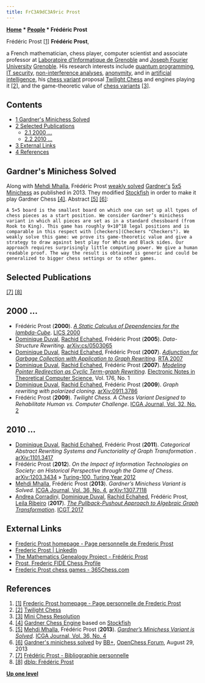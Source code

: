```yaml
---
title: FrC3A9dC3A9ric Prost
---
```

**[Home](Home "Home") * [People](People "People") * Frédéric Prost**

[](http://membres-lig.imag.fr/prost/) Frédéric Prost <a id="cite-note-1" href="#cite-ref-1">[1]</a>
**Frédéric Prost**,

a French mathematician, chess player, computer scientist and associate professor at [Laboratoire d’Informatique de Grenoble](https://en.wikipedia.org/wiki/Laboratoire_d%27Informatique_de_Grenoble) and [Joseph Fourier University](https://en.wikipedia.org/wiki/Joseph_Fourier_University) [Grenoble](https://en.wikipedia.org/wiki/Grenoble).
His research interests include [quantum programming](https://en.wikipedia.org/wiki/Quantum_programming), [IT security](https://en.wikipedia.org/wiki/Computer_security), [non-interference analyses](https://en.wikipedia.org/wiki/Non-interference_%28security%29), [anonymity](https://en.wikipedia.org/wiki/Anonymity), and in [artificial intelligence](Artificial_Intelligence "Artificial Intelligence"), his [chess variant](Chess#Variants "Chess") proposal [Twilight Chess](index.php?title=Twilight_Chess&action=edit&redlink=1 "Twilight Chess (page does not exist)") and engines playing it <a id="cite-note-2" href="#cite-ref-2">[2]</a>, and the game-theoretic value of [chess variants](Chess#Variants "Chess") <a id="cite-note-3" href="#cite-ref-3">[3]</a>.

## Contents

- [1 Gardner's Minichess Solved](#gardner.27s-minichess-solved)
- [2 Selected Publications](#selected-publications)
  - [2.1 2000 ...](#2000-...)
  - [2.2 2010 ...](#2010-...)
- [3 External Links](#external-links)
- [4 References](#references)

## Gardner's Minichess Solved

Along with [Mehdi Mhalla](index.php?title=Mehdi_Mhalla&action=edit&redlink=1 "Mehdi Mhalla (page does not exist)"), Frédéric Prost [weakly solved](https://en.wikipedia.org/wiki/Solved_game) [Gardner's](Martin_Gardner "Martin Gardner") [5x5 Minichess](https://en.wikipedia.org/wiki/Minichess#5.C3.975_chess) as published in 2013.
They modified [Stockfish](Stockfish "Stockfish") in order to make it play Gardner Chess <a id="cite-note-4" href="#cite-ref-4">[4]</a>.
Abstract <a id="cite-note-5" href="#cite-ref-5">[5]</a> <a id="cite-note-6" href="#cite-ref-6">[6]</a>:

```
A 5×5 board is the smallest board on which one can set up all types of chess pieces as a start position. We consider Gardner’s minichess variant in which all pieces are set as in a standard chessboard (from Rook to King). This game has roughly 9×10^18 legal positions and is comparable in this respect with [checkers](Checkers "Checkers"). We weakly solve this game: we prove its game-theoretic value and give a strategy to draw against best play for White and Black sides. Our approach requires surprisingly little computing power. We give a human readable proof. The way the result is obtained is generic and could be generalized to bigger chess settings or to other games. 

```

## Selected Publications

<a id="cite-note-7" href="#cite-ref-7">[7]</a> <a id="cite-note-8" href="#cite-ref-8">[8]</a>

## 2000 ...

- Frédéric Prost (**2000**). *[A Static Calculus of Dependencies for the lambda-Cube](https://ieeexplore.ieee.org/document/855775)*. [LICS 2000](https://dblp.uni-trier.de/db/conf/lics/lics2000.html)
- [Dominique Duval](https://genealogy.math.ndsu.nodak.edu/id.php?id=56337), [Rachid Echahed](https://dblp.uni-trier.de/pers/hd/e/Echahed:Rachid), Frédéric Prost (**2005**). *Data-Structure Rewriting*. [arXiv:cs/0503065](https://arxiv.org/abs/cs/0503065)
- [Dominique Duval](https://genealogy.math.ndsu.nodak.edu/id.php?id=56337), [Rachid Echahed](https://dblp.uni-trier.de/pers/hd/e/Echahed:Rachid), Frédéric Prost (**2007**). *[Adjunction for Garbage Collection with Application to Graph Rewriting](https://link.springer.com/chapter/10.1007/978-3-540-73449-9_11)*. [RTA 2007](https://dblp.uni-trier.de/db/conf/rta/rta2007.html)
- [Dominique Duval](https://genealogy.math.ndsu.nodak.edu/id.php?id=56337), [Rachid Echahed](https://dblp.uni-trier.de/pers/hd/e/Echahed:Rachid), Frédéric Prost (**2007**). *[Modeling Pointer Redirection as Cyclic Term-graph Rewriting](https://cyberleninka.org/article/n/398219)*. [Electronic Notes in Theoretical Computer Science](https://en.wikipedia.org/wiki/Electronic_Notes_in_Theoretical_Computer_Science), Vol. 176, No. 1
- [Dominique Duval](https://genealogy.math.ndsu.nodak.edu/id.php?id=56337), [Rachid Echahed](https://dblp.uni-trier.de/pers/hd/e/Echahed:Rachid), Frédéric Prost (**2009**). *Graph rewriting with polarized cloning*. [arXiv:0911.3786](https://arxiv.org/abs/0911.3786)
- Frédéric Prost (**2009**). *Twilight Chess. A Chess Variant Designed to Rehabilitate Human vs. Computer Challenge*. [ICGA Journal, Vol. 32, No. 2](ICGA_Journal#32_2 "ICGA Journal")

## 2010 ...

- [Dominique Duval](https://genealogy.math.ndsu.nodak.edu/id.php?id=56337), [Rachid Echahed](https://dblp.uni-trier.de/pers/hd/e/Echahed:Rachid), Frédéric Prost (**2011**). *Categorical Abstract Rewriting Systems and Functoriality of Graph Transformation* . [arXiv:1101.3417](https://arxiv.org/abs/1101.3417)
- Frédéric Prost (**2012**). *On the Impact of Information Technologies on Society: an Historical Perspective through the Game of Chess*. [arXiv:1203.3434](https://arxiv.org/abs/1203.3434) » [Turing-100, Turing Year 2012](Alan_Turing#Turing_Year_2012 "Alan Turing")
- [Mehdi Mhalla](index.php?title=Mehdi_Mhalla&action=edit&redlink=1 "Mehdi Mhalla (page does not exist)"), Frédéric Prost (**2013**). *Gardner’s Minichess Variant is Solved*. [ICGA Journal, Vol. 36, No. 4](ICGA_Journal#36_4 "ICGA Journal"), [arXiv:1307.7118](https://arxiv.org/abs/1307.7118)
- [Andrea Corradin](https://dblp.uni-trier.de/pers/hd/c/Corradini:Andrea)i, [Dominique Duval](https://genealogy.math.ndsu.nodak.edu/id.php?id=56337), [Rachid Echahed](https://dblp.uni-trier.de/pers/hd/e/Echahed:Rachid), Frédéric Prost, [Leila Ribeiro](https://dblp.uni-trier.de/pers/hd/r/Ribeiro:Leila) (**2017**). *[The Pullback-Pushout Approach to Algebraic Graph Transformation](https://link.springer.com/chapter/10.1007/978-3-319-61470-0_1)*. [ICGT 2017](https://dblp.uni-trier.de/db/conf/gg/icgt2017.html)

## External Links

- [Frederic Prost homepage - Page personnelle de Frederic Prost](http://membres-lig.imag.fr/prost/)
- [Frederic Prost | LinkedIn](https://www.linkedin.com/pub/frederic-prost/5/949/a52)
- [The Mathematics Genealogy Project - Frédéric Prost](https://genealogy.math.ndsu.nodak.edu/id.php?id=95801)
- [Prost, Frederic FIDE Chess Profile](http://ratings.fide.com/card.phtml?event=615030)
- [Frederic Prost chess games - 365Chess.com](https://www.365chess.com/players/Frederic_Prost)

## References

1. <a id="cite-ref-1" href="#cite-note-1">[1]</a> [Frederic Prost homepage - Page personnelle de Frederic Prost](http://membres-lig.imag.fr/prost/)
1. <a id="cite-ref-2" href="#cite-note-2">[2]</a> [Twilight Chess](http://membres-lig.imag.fr/prost/Twilight_Chess/index.html)
1. <a id="cite-ref-3" href="#cite-note-3">[3]</a> [Mini Chess Resolution](http://membres-lig.imag.fr/prost/MiniChessResolution/)
1. <a id="cite-ref-4" href="#cite-note-4">[4]</a> [Gardner Chess Engine](http://membres-lig.imag.fr/prost/MiniChessResolution/Gardner/index.html) based on [Stockfish](Stockfish "Stockfish")
1. <a id="cite-ref-5" href="#cite-note-5">[5]</a> [Mehdi Mhalla](index.php?title=Mehdi_Mhalla&action=edit&redlink=1 "Mehdi Mhalla (page does not exist)"), Frédéric Prost (**2013**). *[Gardner’s Minichess Variant is Solved](http://arxiv-web3.library.cornell.edu/abs/1307.7118)*. [ICGA Journal, Vol. 36, No. 4](ICGA_Journal#36_4 "ICGA Journal")
1. <a id="cite-ref-6" href="#cite-note-6">[6]</a> [Gardner's minichess solved](http://www.open-chess.org/viewtopic.php?f=5&t=2414) by [BB+](Mark_Watkins "Mark Watkins"), [OpenChess Forum](Computer_Chess_Forums "Computer Chess Forums"), August 29, 2013
1. <a id="cite-ref-7" href="#cite-note-7">[7]</a> [Frédéric Prost - Bibliographie personnelle](http://membres-lig.imag.fr/prost/publications.html)
1. <a id="cite-ref-8" href="#cite-note-8">[8]</a> [dblp: Frédéric Prost](https://dblp.uni-trier.de/pers/hd/p/Prost:Fr=eacute=d=eacute=ric)

**[Up one level](People "People")**

